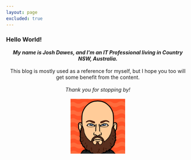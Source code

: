 ```yaml
---
layout: page
excluded: true
---
```

<h3>Hello World!</h3>
  
<div align="center">
<strong><i>My name is Josh Dawes, and I'm an IT Professional living in Country NSW, Australia.</i></strong>
<br>
<br>
This blog is mostly used as a reference for myself, but I hope you too will get some benefit from the content.
<br>
<br><i>Thank you for stopping by!</i></div>
<div align="center">
<br>
<img src="/images/home.png" width="150" />
</div>
